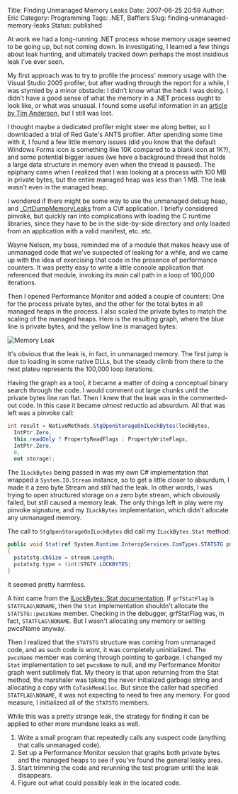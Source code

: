 Title: Finding Unmanaged Memory Leaks
Date: 2007-06-25 20:59
Author: Eric
Category: Programming
Tags: .NET, Bafflers
Slug: finding-unmanaged-memory-leaks
Status: published

At work we had a long-running .NET process whose memory usage seemed to
be going up, but not coming down. In investigating, I learned a few
things about leak hunting, and ultimately tracked down perhaps the most
insidious leak I've ever seen.

<!--more-->

My first approach was to try to profile the process' memory usage with
the Visual Studio 2005 profiler, but after wading through the report for
a while, I was stymied by a minor obstacle: I didn't know what the heck
I was doing. I didn't have a good sense of what the memory in a .NET
process ought to look like, or what was unusual. I found some useful
information in an [article by Tim
Anderson](http://www.itwriting.com/dotnetmem.php), but I still was lost.

I thought maybe a dedicated profiler might steer me along better, so I
downloaded a trial of Red Gate's ANTS profiler. After spending some time
with it, I found a few little memory issues (did you know that the
default Windows Forms icon is something like 10K compared to a blank
icon at 1K?), and some potential bigger issues (we have a background
thread that holds a large data structure in memory even when the thread
is paused). The epiphany came when I realized that I was looking at a
process with 100 MB in private bytes, but the entire managed heap was
less than 1 MB. The leak wasn't even in the managed heap.

I wondered if there might be some way to use the unmanaged debug heap,
and
[\_CrtDumpMemoryLeaks](http://msdn2.microsoft.com/en-us/library/d41t22sb(VS.80).aspx) from
a C\# application. I briefly considered pinvoke, but quickly ran into
complications with loading the C runtime libraries, since they have to
be in the side-by-side directory and only loaded from an application
with a valid manifest, etc. etc.

Wayne Nelson, my boss, reminded me of a module that makes heavy use of
unmanaged code that we've suspected of leaking for a while, and we came
up with the idea of exercising that code in the presence of performance
counters. It was pretty easy to write a little console application that
referenced that module, invoking its main call path in a loop of 100,000
iterations.

Then I opened Performance Monitor and added a couple of counters: One
for the process private bytes, and the other for the total bytes in all
managed heaps in the process. I also scaled the private bytes to match
the scaling of the managed heaps. Here is the resulting graph, where the
blue line is private bytes, and the yellow line is managed bytes:

![Memory Leak]({filename}/images/leaks1.png)

It's obvious that the leak is, in fact, in unmanaged memory. The first
jump is due to loading in some native DLLs, but the steady climb from
there to the next plateu represents the 100,000 loop iterations.

Having the graph as a tool, it became a matter of doing a conceptual
binary search through the code. I would comment out large chunks until
the private bytes line ran flat. Then I knew that the leak was in the
commented-out code. In this case it became *almost* reductio ad
absurdum. All that was left was a pinvoke call:

```csharp
int result = NativeMethods.StgOpenStorageOnILockBytes(lockBytes,
  IntPtr.Zero,
  this.readOnly ? PropertyReadFlags : PropertyWriteFlags,
  IntPtr.Zero,
  0,
  out storage);
```

The `ILockBytes` being passed in was my own C\# implementation that
wrapped a `System.IO.Stream` instance, so to get a little closer to
absurdum, I made it a zero byte Stream and *still* had the leak. In
other words, I was trying to open structured storage on a zero byte
stream, which obviously failed, but still caused a memory leak. The only
things left in play were my pinvoke signature, and my `ILockBytes`
implementation, which didn't allocate any unmanaged memory.

The call to `StgOpenStorageOnILockBytes` did call my `ILockBytes.Stat`
method:

```csharp
public void Stat(ref System.Runtime.InteropServices.ComTypes.STATSTG pstatstg, int grfStatFlag)
{
  pstatstg.cbSize = stream.Length;
  pstatstg.type = (int)STGTY.LOCKBYTES;
}
```

It seemed pretty harmless.

A hint came from the [ILockBytes::Stat
documentation](http://msdn2.microsoft.com/en-us/library/aa379249.aspx).
If `grfStatFlag` is `STATFLAG\NONAME`, then the `Stat` implementation
shouldn't allocate the `STATSTG::pwcsName` member. Checking in the
debugger, grfStatFlag was, in fact, `STATFLAG\NONAME`. But I wasn't
allocating any memory or setting pwcsName anyway.

Then I realized that the `STATSTG` structure was coming from unmanaged
code, and as such code is wont, it was completely uninitialized. The
`pwcsName` member was coming through pointing to garbage. I changed my
`Stat` implementation to set `pwcsName` to null, and my Performance
Monitor graph went sublimely flat. My theory is that upon returning from
the Stat method, the marshaler was taking the never initialized garbage
string and allocating a copy with `CoTaskMemAlloc`. But since the caller
had specified `STATFLAG\NONAME`, it was not expecting to need to free any
memory. For good measure, I initialized all of the `STATSTG` members.

While this was a pretty strange leak, the strategy for finding it can be
applied to other more mundane leaks as well.

1.  Write a small program that repeatedly calls any suspect code
    (anything that calls unmanaged code).
2.  Set up a Performance Monitor session that graphs both private bytes
    and the managed heaps to see if you've found the general leaky area.
3.  Start trimming the code and rerunning the test program until the
    leak disappears.
4.  Figure out what could possibly leak in the located code.

